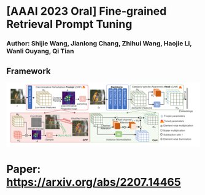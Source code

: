 # [AAAI 2023 Oral] Fine-grained Retrieval Prompt Tuning
### Author: Shijie Wang, Jianlong Chang, Zhihui Wang, Haojie Li, Wanli Ouyang, Qi Tian

## Framework
![image](https://github.com/Pual2013/FRPT/blob/main/FRPT.png)
# Paper: https://arxiv.org/abs/2207.14465
